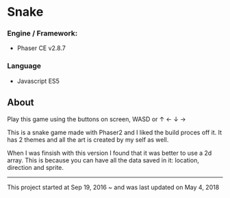 # Snake

### Engine / Framework:
 - Phaser CE v2.8.7

### Language
- Javascript ES5

## About
Play this game using the buttons on screen, WASD or ↑ ← ↓ →

This is a snake game made with Phaser2 and I liked the build proces off it. It has 2 themes and all the art is created by my self as well.

When I was finsish with this version I found that it was better to use a 2d array. This is because you can have all the data saved in it: location, direction and sprite.

---

This project started at Sep 19, 2016 ~ and was last updated on May 4, 2018